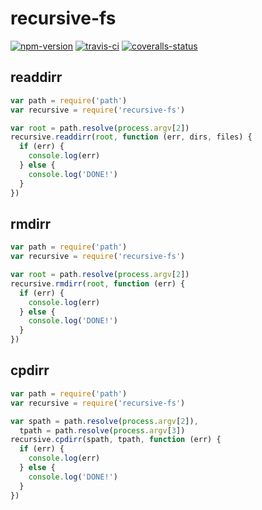 
# recursive-fs

[![npm-version]][npm] [![travis-ci]][travis] [![coveralls-status]][coveralls]


## readdirr

```js
var path = require('path')
var recursive = require('recursive-fs')

var root = path.resolve(process.argv[2])
recursive.readdirr(root, function (err, dirs, files) {
  if (err) {
    console.log(err)
  } else {
    console.log('DONE!')
  }
})
```


## rmdirr

```js
var path = require('path')
var recursive = require('recursive-fs')

var root = path.resolve(process.argv[2])
recursive.rmdirr(root, function (err) {
  if (err) {
    console.log(err)
  } else {
    console.log('DONE!')
  }
})
```


## cpdirr

```js
var path = require('path')
var recursive = require('recursive-fs')

var spath = path.resolve(process.argv[2]),
  tpath = path.resolve(process.argv[3])
recursive.cpdirr(spath, tpath, function (err) {
  if (err) {
    console.log(err)
  } else {
    console.log('DONE!')
  }
})
```


  [npm-version]: http://img.shields.io/npm/v/recursive-fs.svg?style=flat-square (NPM Package Version)
  [travis-ci]: https://img.shields.io/travis/simov/recursive-fs/master.svg?style=flat-square (Build Status - Travis CI)
  [coveralls-status]: https://img.shields.io/coveralls/simov/recursive-fs.svg?style=flat-square (Test Coverage - Coveralls)

  [npm]: https://www.npmjs.com/package/recursive-fs
  [travis]: https://travis-ci.org/simov/recursive-fs
  [coveralls]: https://coveralls.io/github/simov/recursive-fs
